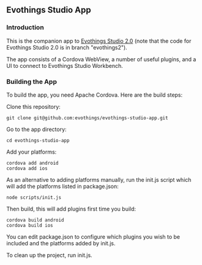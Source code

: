 ## Evothings Studio App

### Introduction

This is the companion app to [Evothings Studio 2.0](https://github.com/evothings/evothings-studio/tree/evothings2) (note that the code for Evothings Studio 2.0 is in branch "evothings2").

The app consists of a Cordova WebView, a number of useful plugins, and a UI to connect to Evothings Studio Workbench.

### Building the App

To build the app, you need Apache Cordova. Here are the build steps:

Clone this repository:

    git clone git@github.com:evothings/evothings-studio-app.git

Go to the app directory:

    cd evothings-studio-app

Add your platforms:

    cordova add android
    cordova add ios

As an alternative to adding platforms manually, run the init.js script which will add the platforms listed in package.json:

    node scripts/init.js

Then build, this will add plugins first time you build:

    cordova build android
    cordova build ios

You can edit package.json to configure which plugins you wish to be included and the platforms added by init.js.

To clean up the project, run init.js.
